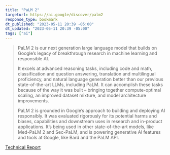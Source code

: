 ```yaml
---
title: "PaLM 2"
targeturl: https://ai.google/discover/palm2 
response_type: bookmark
dt_published: "2023-05-11 20:39 -05:00"
dt_updated: "2023-05-11 20:39 -05:00"
tags: ["ai"]
---
```


> PaLM 2 is our next generation large language model that builds on Google’s legacy of breakthrough research in machine learning and responsible AI.
> 
> It excels at advanced reasoning tasks, including code and math, classification and question answering, translation and multilingual proficiency, and natural language generation better than our previous state-of-the-art LLMs, including PaLM. It can accomplish these tasks because of the way it was built – bringing together compute-optimal scaling, an improved dataset mixture, and model architecture improvements.
> 
> PaLM 2 is grounded in Google’s approach to building and deploying AI responsibly. It was evaluated rigorously for its potential harms and biases, capabilities and downstream uses in research and in-product applications. It’s being used in other state-of-the-art models, like Med-PaLM 2 and Sec-PaLM, and is powering generative AI features and tools at Google, like Bard and the PaLM API.

[Technical Report](https://ai.google/static/documents/palm2techreport.pdf)